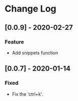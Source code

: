 # Change Log

## [0.0.9] - 2020-02-27
### Feature
- Add snippets function

## [0.0.7] - 2020-01-14
### Fixed
- Fix the 'ctrl+k'.
